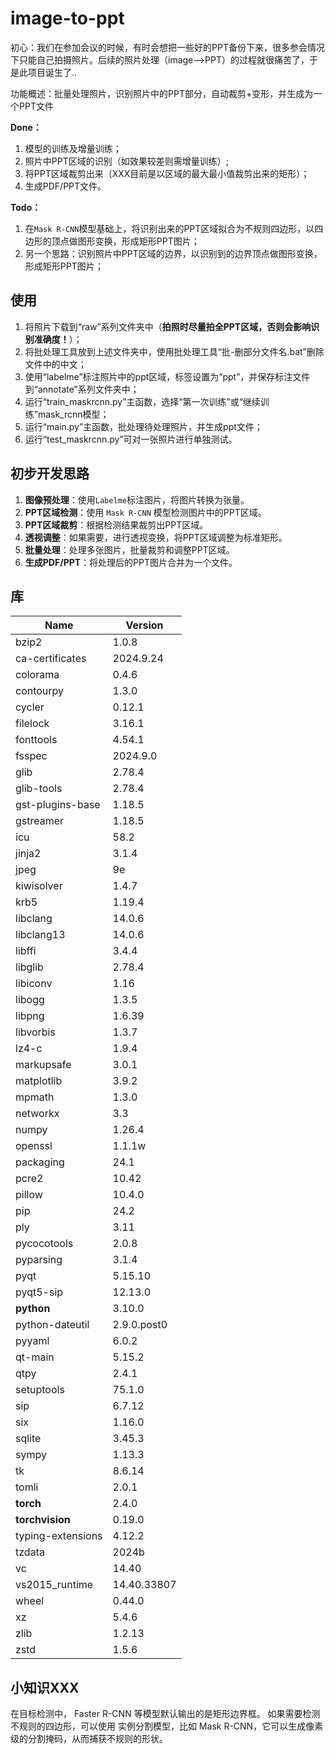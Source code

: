 # image-to-ppt
初心：我们在参加会议的时候，有时会想把一些好的PPT备份下来，很多参会情况下只能自己拍摄照片。后续的照片处理（image——>PPT）的过程就很痛苦了，于是此项目诞生了..

功能概述：批量处理照片，识别照片中的PPT部分，自动裁剪+变形，并生成为一个PPT文件

**Done：**

1. 模型的训练及增量训练；
2. 照片中PPT区域的识别（如效果较差则需增量训练）;
3. 将PPT区域裁剪出来（XXX目前是以区域的最大最小值裁剪出来的矩形）；
4. 生成PDF/PPT文件。

**Todo：**

1. 在`Mask R-CNN`模型基础上，将识别出来的PPT区域拟合为不规则四边形，以四边形的顶点做图形变换，形成矩形PPT图片；
2. 另一个思路：识别照片中PPT区域的边界，以识别到的边界顶点做图形变换，形成矩形PPT图片；

## 使用

1. 将照片下载到“raw”系列文件夹中（**拍照时尽量拍全PPT区域，否则会影响识别准确度！**）；
2. 将批处理工具放到上述文件夹中，使用批处理工具“批-删部分文件名.bat”删除文件中的中文；
3. 使用“labelme”标注照片中的ppt区域，标签设置为“ppt”，并保存标注文件到“annotate”系列文件夹中；
4. 运行“train_maskrcnn.py”主函数，选择“第一次训练”或“继续训练”mask_rcnn模型；
5. 运行“main.py”主函数，批处理待处理照片，并生成ppt文件；
6. 运行“test_maskrcnn.py”可对一张照片进行单独测试。

## 初步开发思路

1. **图像预处理**：使用`Labelme`标注图片，将图片转换为张量。
2. **PPT区域检测**：使用 `Mask R-CNN` 模型检测图片中的PPT区域。
3. **PPT区域裁剪**：根据检测结果裁剪出PPT区域。
4. **透视调整**：如果需要，进行透视变换，将PPT区域调整为标准矩形。
5. **批量处理**：处理多张图片，批量裁剪和调整PPT区域。
6. **生成PDF/PPT**：将处理后的PPT图片合并为一个文件。

## 库

| Name | Version |
| ---- | ------- |
| bzip2 |                     1.0.8 |
| ca-certificates |           2024.9.24 |
| colorama |                  0.4.6 |
| contourpy |                 1.3.0 |
| cycler |                    0.12.1 |
| filelock |                  3.16.1 |
| fonttools |                 4.54.1 |
| fsspec |                    2024.9.0 |
| glib |                      2.78.4 |
| glib-tools |                2.78.4 |
| gst-plugins-base |          1.18.5 |
| gstreamer |                 1.18.5 |
| icu |                       58.2 |
| jinja2 |                    3.1.4 |
| jpeg |                      9e |
| kiwisolver |                1.4.7 |
| krb5 |                      1.19.4 |
| libclang |                  14.0.6 |
| libclang13 |                14.0.6 |
| libffi |                    3.4.4 |
| libglib |                   2.78.4 |
| libiconv |                  1.16 |
| libogg |                    1.3.5 |
| libpng |                    1.6.39 |
| libvorbis |                 1.3.7 |
| lz4-c |                     1.9.4 |
| markupsafe |                3.0.1 |
| matplotlib |                3.9.2 |
| mpmath |                    1.3.0 |
| networkx |                  3.3 |
| numpy |                     1.26.4 |
| openssl |                   1.1.1w |
| packaging |                 24.1 |
| pcre2 |                     10.42 |
| pillow |                    10.4.0 |
| pip |                       24.2 |
| ply |                       3.11 |
| pycocotools |               2.0.8 |
| pyparsing |                 3.1.4 |
| pyqt |                      5.15.10 |
| pyqt5-sip |                 12.13.0 |
| **python** |                    3.10.0 |
| python-dateutil |           2.9.0.post0 |
| pyyaml |                    6.0.2 |
| qt-main |                   5.15.2 |
| qtpy |                      2.4.1 |
| setuptools |                75.1.0 |
| sip |                       6.7.12 |
| six |                       1.16.0 |
| sqlite |                    3.45.3 |
| sympy |                     1.13.3 |
| tk |                        8.6.14 |
| tomli |                     2.0.1 |
| **torch** |                     2.4.0 |
| **torchvision** |               0.19.0 |
| typing-extensions |         4.12.2 |
| tzdata |                    2024b |
| vc |                        14.40 |
| vs2015_runtime |            14.40.33807 |
| wheel |                     0.44.0 |
| xz |                        5.4.6 |
| zlib |                      1.2.13 |
| zstd |                      1.5.6 |

## 小知识XXX

在目标检测中， Faster R-CNN 等模型默认输出的是矩形边界框。
如果需要检测不规则的四边形，可以使用 实例分割模型，比如 Mask R-CNN，它可以生成像素级的分割掩码，从而捕获不规则的形状。